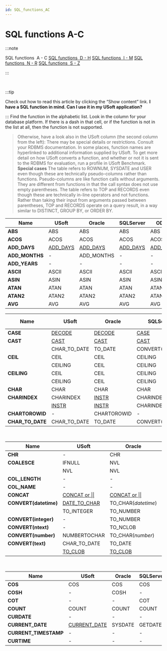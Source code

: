 ```yaml
---
id: SQL_functions_AC
---
```


# SQL functions A-C


:::note

SQL functions  A - C
[SQL functions  D - H](/Modeller_and_Rules_Engine/SQL_functions/SQL_functions_DH.md)
[SQL functions  I - M](/Modeller_and_Rules_Engine/SQL_functions/SQL_functions_IM.md)
[SQL functions  N - R](/Modeller_and_Rules_Engine/SQL_functions/SQL_functions_NR.md)
[SQL functions  S - Z](/Modeller_and_Rules_Engine/SQL_functions/SQL_functions_SZ.md)

:::

 


:::tip

Check out how to read this article by clicking the “Show content” link.
**I have a SQL function in mind. Can I use it in my USoft application?**

:::
Find the function in the alphabetic list. Look in the column for your database platform. If there is a dash in that cell, or if the function is not in the list at all, then the function is not supported.
> Otherwise, have a look also in the USoft column (the second column from the left):
> There may be special details or restrictions. Consult your RDBMS documentation. In some places, function names are hyperlinked to additional information supplied by USoft.
> To get more detail on how USoft converts a function, and whether or not it is sent to the RDBMS for evaluation, run a profile in USoft Benchmark.
> **Special cases**
The table refers to ROWNUM, SYSDATE and USER even though these are technically pseudo-columns rather than functions. Pseudo-columns are like function calls without arguments. They are different from functions in that the call syntax does not use empty parentheses.
The table refers to TOP and RECORDS even though these are technically in-line operators and not functions. Rather than taking their input from arguments passed between parentheses, TOP and RECORDS operate on a query result, in a way similar to DISTINCT, GROUP BY, or ORDER BY.

|**Name**|**USoft**|**Oracle**|**SQLServer**|**ODBC**|**JDBCY, Derby**|
|--------|--------|--------|--------|--------|--------|
|**ABS** |ABS     |ABS     |ABS     |ABS     |ABS     |
|**ACOS**|ACOS    |ACOS    |ACOS    |ACOS    |ACOS    |
|**ADD_DAYS**|[ADD_DAYS](/Modeller_and_Rules_Engine/SQL_functions/ADD_DAYS.md)|[ADD_DAYS](/Modeller_and_Rules_Engine/SQL_functions/ADD_DAYS.md)|[ADD_DAYS](/Modeller_and_Rules_Engine/SQL_functions/ADD_DAYS.md)|[ADD_DAYS](/Modeller_and_Rules_Engine/SQL_functions/ADD_DAYS.md)|[ADD_DAYS](/Modeller_and_Rules_Engine/SQL_functions/ADD_DAYS.md)|
|**ADD_MONTHS**|-       |ADD_MONTHS|-       |-       |ADD_MONTHS|
|**ADD_YEARS**|-       |-       |-       |-       |ADD_YEARS|
|**ASCII**|ASCII   |ASCII   |ASCII   |ASCII   |ASCII   |
|**ASIN**|ASIN    |ASIN    |ASIN    |ASIN    |ASIN    |
|**ATAN**|ATAN    |ATAN    |ATAN    |ATAN    |ATAN    |
|**ATAN2**|ATAN2   |ATAN2   |ATAN2   |ATAN2   |ATAN2   |
|**AVG** |AVG     |AVG     |AVG     |AVG     |AVG     |



|**Name**|**USoft**|**Oracle**|**SQLServer**|**ODBC**|**JDBCY, Derby**|
|--------|--------|--------|--------|--------|--------|
|**CASE**|[DECODE](/Modeller_and_Rules_Engine/SQL_functions/CASE_DECODE.md)|[DECODE](/Modeller_and_Rules_Engine/SQL_functions/CASE_DECODE.md)|[CASE](/Modeller_and_Rules_Engine/SQL_functions/CASE_DECODE.md)|[CASE](/Modeller_and_Rules_Engine/SQL_functions/CASE_DECODE.md)|[CASE](/Modeller_and_Rules_Engine/SQL_functions/CASE_DECODE.md)|
|**CAST**|[CAST](/Modeller_and_Rules_Engine/SQL_functions/CAST.md)|[CAST](/Modeller_and_Rules_Engine/SQL_functions/CAST.md)|[CAST](/Modeller_and_Rules_Engine/SQL_functions/CAST.md)|[CAST](/Modeller_and_Rules_Engine/SQL_functions/CAST.md)|[CAST](/Modeller_and_Rules_Engine/SQL_functions/CAST.md)|
|        |CHAR_TO_DATE|TO_DATE |CONVERT(*datetime*)|CAST    |TO_DATE |
|**CEIL**|CEIL    |CEIL    |CEILING |CEILING |CEIL    |
|        |CEILING |CEIL    |CEILING |CEILING |CEILING |
|**CEILING**|CEIL    |CEIL    |CEILING |CEILING |CEIL    |
|        |CEILING |CEIL    |CEILING |CEILING |CEILING |
|**CHAR**|CHAR    |CHAR    |CHAR    |CHAR    |CHAR    |
|**CHARINDEX**|CHARINDEX|[INSTR](/Modeller_and_Rules_Engine/SQL_functions/INSTR.md)|CHARINDEX|LOCATE  |[INSTR](/Modeller_and_Rules_Engine/SQL_functions/INSTR.md)|
|        |[INSTR](/Modeller_and_Rules_Engine/SQL_functions/INSTR.md)|[INSTR](/Modeller_and_Rules_Engine/SQL_functions/INSTR.md)|CHARINDEX|LOCATE  |[INSTR](/Modeller_and_Rules_Engine/SQL_functions/INSTR.md)|
|**CHARTOROWID**|-       |CHARTOROWID|-       |-       |-       |
|**CHAR_TO_DATE**|CHAR_TO_DATE|TO_DATE |CONVERT(*datetime*)|CAST    |TO_DATE |



 

|**Name**|**USoft**|**Oracle**|**SQLServer**|**ODBC**|**JDBCY, Derby**|
|--------|--------|--------|--------|--------|--------|
|**CHR** |-       |CHR     |-       |-       |CHR     |
|**COALESCE**|IFNULL  |NVL     |ISNULL  |ISNULL  |COALESCE|
|        |NVL     |NVL     |ISNULL  |ISNULL  |COALESCE|
|**COL_LENGTH**|-       |-       |COL_LENGTH|-       |-       |
|**COL_NAME**|-       |-       |COL_NAME|-       |-       |
|**CONCAT**|[CONCAT or \|\|](/Modeller_and_Rules_Engine/SQL_functions/CONCAT.md)|[CONCAT or \|\|](/Modeller_and_Rules_Engine/SQL_functions/CONCAT.md)|[CONCAT or \|\| or +](/Modeller_and_Rules_Engine/SQL_functions/CONCAT.md)|[CONCAT or +](/Modeller_and_Rules_Engine/SQL_functions/CONCAT.md)|[CONCAT or \|\|](/Modeller_and_Rules_Engine/SQL_functions/CONCAT.md)|
|**CONVERT(datetime)**|[DATE_TO_CHAR](/Modeller_and_Rules_Engine/SQL_functions/DATE_TO_CHAR.md)|TO_CHAR(*datetime*)|CONVERT(*datetime*)|[DATE_TO_CHAR](/Modeller_and_Rules_Engine/SQL_functions/DATE_TO_CHAR.md)|TO_CHARDATE|
|        |TO_INTEGER|TO_NUMBER|CONVERT(*datetime*)|TO_NUMBER|TO_NUMBER|
|**CONVERT(integer)**|-       |TO_NUMBER|CONVERT(*integer*)|CONVERT |TO_NUMBER|
|**CONVERT(ntext)**|-       |TO_NCLOB|CONVERT(*ntext*)|-       |TO_NCLOB|
|**CONVERT(number)**|NUMBERTOCHAR|TO_CHAR(*number*)|CONVERT(*number*)|NUMBERTOCHAR|NUMBERTOCHAR|
|**CONVERT(text)**|CHAR_TO_DATE|TO_DATE |CONVERT(*text*)|CAST    |TO_DATE |
|        |[TO_CLOB](/Modeller_and_Rules_Engine/SQL_functions/TO_CLOB.md)|[TO_CLOB](/Modeller_and_Rules_Engine/SQL_functions/TO_CLOB.md)|CONVERT(*text*)|[TO_CLOB](/Modeller_and_Rules_Engine/SQL_functions/TO_CLOB.md)|[TO_CLOB](/Modeller_and_Rules_Engine/SQL_functions/TO_CLOB.md)|



 

|**Name**|**USoft**|**Oracle**|**SQLServer**|**ODBC**|**JDBCY, Derby**|
|--------|--------|--------|--------|--------|--------|
|**COS** |COS     |COS     |COS     |COS     |-       |
|**COSH**|-       |COSH    |-       |-       |COSH    |
|**COT** |-       |-       |COT     |COT     |COT     |
|**COUNT**|COUNT   |COUNT   |COUNT   |COUNT   |COUNT   |
|**CURDATE**|-       |-       |-       |CURDATE |-       |
|**CURRENT_DATE**|[CURRENT_DATE](/Modeller_and_Rules_Engine/SQL_functions/CURRENT_DATE.md)|SYSDATE |GETDATE |NOW     |SYSDATE |
|**CURRENT_TIMESTAMP**|-       |-       |-       |CURTIME |CURRENT_TIMESTAMP|
|**CURTIME**|-       |-       |-       |CURTIME |CURRENT_TIMESTAMP|